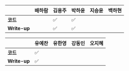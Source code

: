 |              | 배하람 | 김용주             | 박하윤 | 지승윤 | 백하현 |
| ------------ | ------ | ------------------ | ------ | ------ | ------ |
| **코드**     |        | :white_check_mark: | :white_check_mark:|        |        |
| **Write-up** |        | :white_check_mark: |:white_check_mark:|        |        |



|              | 유예찬 | 유한영 | 강동인 | 오지혜 |
| ------------ | ------ | ------ | ------ | ------ |
| **코드**     |:white_check_mark:|        |        |        |
| **Write-up** |:white_check_mark:|        |        |        |

